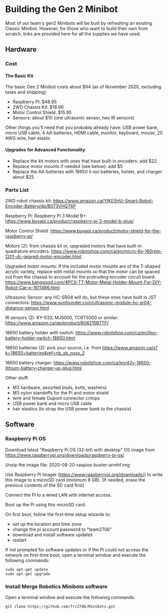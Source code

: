 # Building the Gen 2 Minibot

Most of our team's gen2 Minibots will be built by refreshing an existing Classic Minibot. However, for those who want to build their own from scratch, links are provided here for all the supplies we have used.


## Hardware

### Cost

#### The Basic Kit

The basic Gen 2 Minibot costs about $94 (as of November 2020, excluding taxes and shipping).

- Raspberry Pi: $48.95
- 2WD Chassis Kit: $18.99
- Motor Control Shield: $15.95
- Sensors: about $10 (one ultrasonic sensor, two IR sensors)

Other things you'll need that you probably already have: USB power bank, micro USB cable, 4 AA batteries, HDMI cable, monitor, keyboard, mouse, 20 AWG wire, hair elastic

#### Upgrades for Advanced Functionality

- Replace the kit motors with ones that have built-in encoders: add $22
- Replace motor mounts if needed (see below): add $5
- Replace the AA batteries with 18650 li-ion batteries, holder, and charger: about $25

### Parts List

2WD robot chassis kit: https://www.amazon.ca/YIKESHU-Smart-Robot-Encoder-Battery/dp/B073VHQT6P

Raspberry Pi: Raspberry Pi 3 Model B+: https://www.buyapi.ca/product/raspberry-pi-3-model-b-plus/

Motor Control Shield: https://www.buyapi.ca/product/motor-shield-for-the-raspberry-pi/

Motors (2): from chassis kit or, upgraded motors that have built-in quadrature encoders: https://www.robotshop.com/ca/en/micro-6v-160rpm-1201-dc-geared-motor-encoder.html

Upgraded motor mounts: If the included motor mounts are of the T-shaped acrylic variety, replace with metal mounts so that the motor can be spaced out from the chassis to account for the protruding encoder circuit board: https://www.banggood.com/4PCS-TT-Motor-Metal-Holder-Mount-For-DIY-Robot-Car-p-1611486.html

Ultrasonic Sensor: any HC-SR04 will do, but these ones have built in JST connectors: https://www.sunfounder.com/ultrasonic-module-hc-sr04-distance-sensor.html

IR sensors (2): KY-033, MJ5000, TCRT5000 or similar: https://www.amazon.ca/gp/product/B08215B7TF/

18650 battery holder with switch: https://www.robotshop.com/ca/en/lipo-battery-holder-switch-18650.html

18650 batteries (2): pick your source, i.e. from https://www.amazon.ca/s?k=18650+batteries&ref=nb_sb_noss_2

18650 battery charger: https://www.robotshop.com/ca/en/42v-18650-lithium-battery-charger-us-plug.html

Other stuff:
- M3 hardware, assorted (nuts, bolts, washers)
- M3 nylon standoffs for the Pi and motor shield
- wire and female Dupont connector crimps
- USB power bank and micro USB cable
- hair elastics (to strap the USB power bank to the chassis)

## Software

### Raspberry Pi OS

Download latest "Raspberry Pi OS (32-bit) with desktop" OS image from https://www.raspberrypi.org/downloads/raspberry-pi-os/

Unzip the image file: 2020-08-20-raspios-buster-armhf.img

Use Raspberry Pi Imager (https://www.raspberrypi.org/downloads/) to write this image to a microSD card (minimum 8 GB). (If needed, erase the previous contents of the SD card first)

Connect the Pi to a wired LAN with internet access.

Boot up the Pi using this microSD card.

On first boot, follow the first-time setup wizards to:
- set up the location and time zone
- change the pi account password to "team2706"
- download and install software updates
- restart

If not prompted for software updates or if the Pi could not access the network on first-time boot, open a terminal window and execute the following commands:

    sudo apt-get update
    sudo apt-get upgrade

### Install Merge Robotics Minibots software

Open a terminal window and execute the following commands:

    git clone https://github.com/frc2706/Minibots.git

